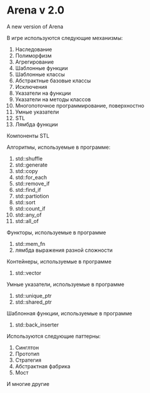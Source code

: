 ﻿# Arena v 2.0
 A new version of Arena

В игре используются следующие механизмы:
1. Наследование
2. Полиморфизм
3. Агрегирование
4. Шаблонные функции
5. Шаблонные классы
6. Абстрактные базовые классы
7. Исключения
8. Указатели на функции
9. Указатели на методы классов
10. Многопоточное программирование, поверхностно 
11. Умные указатели
12. STL
13. Лямбда функции

Компоненты STL

Алгоритмы, используемые в программе:
1. std::shuffle 
2. std::generate 
3. std::copy 
4. std::for_each 
5. std::remove_if 
6. std::find_if
7. std::partiotion
8. std::sort
9. std::count_if
10. std::any_of
11. std::all_of

Функторы, используемые в программе
1. std::mem_fn
2. лямбда выражения разной сложности

Контейнеры, используемые в программе
1. std::vector

Умные указатели, используемые в программе
1. std::unique_ptr
2. std::shared_ptr


Шаблонная функции, используемые в программе
1. std::back_inserter


Используются следующие паттерны:
1. Синглтон
2. Прототип
3. Стратегия
5. Абстрактная фабрика
6. Мост

И многие другие
